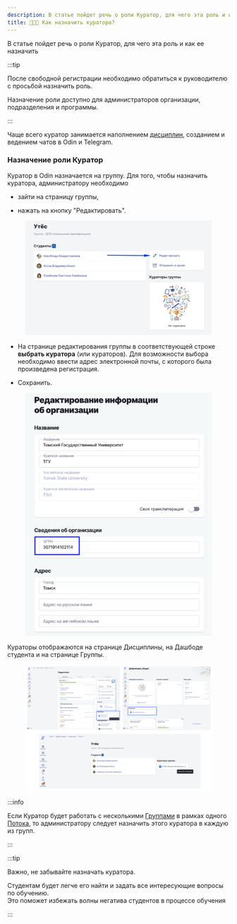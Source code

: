 ```yaml
---
description: В статье пойдет речь о роли Куратор, для чего эта роль и как ее назначить
title: 👩‍👧‍👦 Как назначить куратора?
---
```


В статье пойдет речь о роли Куратор, для чего эта роль и как ее назначить

:::tip 

После свободной регистрации необходимо обратиться к  руководителю с просьбой назначить роль.

Назначение роли доступно для администраторов организации, подразделения и программы.

:::

Чаще всего куратор занимается наполнением [дисциплин](./../../struktura/disciplina/_index), созданием и ведением чатов в Odin и Telegram.

### Назначение роли Куратор

Куратор в Odin назначается на группу. Для того, чтобы назначить куратора, администратору необходимо

-  зайти на страницу группы,

-  нажать на кнопку "Редактировать".

<figure>

![](<./image (807).png>)

<figcaption>



</figcaption>

</figure>

-  На странице редактирования группы в соответствующей строке **выбрать куратора** (или кураторов). Для возможности выбора необходимо ввести адрес электронной почты, с которого была произведена регистрация.

-  Сохранить.

<figure>

![](<./image (142).png>)

<figcaption>



</figcaption>

</figure>

Кураторы отображаются на странице Дисциплины, на Дашбоде студента и на  странице Группы.

<figure>

![](<./image (808).png>)

<figcaption>



</figcaption>

</figure>

:::info 

Если Куратор будет работать с несколькими [Группами](./../../struktura/gruppa) в рамках одного [Потока](./../../struktura/potok), то администратору следует назначить этого куратора в каждую из групп.

:::

:::tip 

Важно, не забывайте назначать куратора.

Студентам будет легче его найти и задать все интересующие вопросы по обучению. \
Это поможет избежать волны негатива студентов в процессе обучения

:::